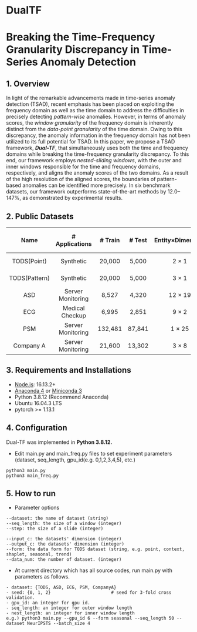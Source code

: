 # DualTF

# Breaking the Time-Frequency Granularity Discrepancy in Time-Series Anomaly Detection

## 1. Overview
In light of the remarkable advancements made in time-series anomaly detection (TSAD), recent emphasis has been placed on exploiting the frequency domain as well as the time domain to address the difficulties in precisely detecting *pattern-wise* anomalies. However, in terms of anomaly scores, the *window granularity* of the frequency domain is inherently distinct from the *data-point granularity* of the time domain. Owing to this discrepancy, the anomaly information in the frequency domain has not been utilized to its full potential for TSAD. In this paper, we propose a TSAD framework, ***Dual-TF***, that simultaneously uses both the time and frequency domains while breaking the time-frequency granularity discrepancy. To this end, our framework employs *nested-sliding windows*, with the outer and inner windows responsible for the time and frequency domains, respectively, and aligns the anomaly scores of the two domains. As a result of the high resolution of the aligned scores, the boundaries of pattern-based anomalies can be identified more precisely. In six benchmark datasets, our framework outperforms state-of-the-art methods by 12.0–147%, as demonstrated by experimental results.


## 2. Public Datasets
| Name          | # Applications    | # Train  | # Test    | Entity×Dimension | # Point Anomaly (Ratio)      | # Pattern Anomaly (Ratio)| Source           |
| :------------:| :----------------:| :------: | :-------: |:----------------:| :---------------------------:| :-----------------------: |:----------------:|
| TODS(Point)   | Synthetic         | 20,000   |  5,000    |  2 × 1           | 250 (100%) | 0 (0%)          |[link](https://github.com/datamllab/tods/tree/benchmark)|
| TODS(Pattern) | Synthetic         | 20,000   |  5,000    |  3 × 1           | 0 (0%)                       | 250 (100%) |[link](https://github.com/datamllab/tods/tree/benchmark)|
| ASD           | Server Monitoring | 8,527   |  4,320     |  12 × 19         | 0 (0%)                       | 199 (100%) |[link](https://github.com/zhhlee/InterFusion) |
| ECG           | Medical Checkup   | 6,995   |  2,851     |  9 × 2           | 0 (0%)    | 208 (100%)       |[link](https://www.cs.ucr.edu/~eamonn/discords/)|
| PSM           | Server Monitoring | 132,481   |  87,841  |  1 × 25          | 16 (0.07%)| 24,365 (99.93%)  |[link](https://github.com/eBay/RANSynCoders/tree/main)|
| Company A     | Server Monitoring | 21,600   |  13,302   |  3 × 8           | 10 (8.53%)                   | 104 (91.47%)            |Private           |

## 3. Requirements and Installations
- [Node.js](https://nodejs.org/en/download/): 16.13.2+
- [Anaconda 4](https://docs.conda.io/projects/conda/en/latest/user-guide/install/index.html) or [Miniconda 3](https://docs.conda.io/en/latest/miniconda.html)
- Python 3.8.12 (Recommend Anaconda)
- Ubuntu 16.04.3 LTS
- pytorch >= 1.13.1

## 4. Configuration
Dual-TF was implemented in **Python 3.8.12.**
- Edit main.py and main_freq.py files to set experiment parameters (dataset, seq_length, gpu_id(e.g. 0,1,2,3,4,5), etc.)
```
python3 main.py
python3 main_freq.py
```

## 5. How to run
- Parameter options
```
--dataset: the name of dataset (string)
--seq_length: the size of a window (integer)
--step: the size of a slide (integer)

--input_c: the datasets' dimension (integer) 
--output_c: the datasets' dimension (integer) 
--form: the data form for TODS dataset (string, e.g. point, context, shaplet, seasonal, trend)
--data_num: the number of dataset. (integer)
```

- At current directory which has all source codes, run main.py with parameters as follows.
```
- dataset: {TODS, ASD, ECG, PSM, CompanyA}
- seed: {0, 1, 2}                       # seed for 3-fold cross validation.
- gpu_id: an integer for gpu id.
- seq_length: an integer for outer window length
- nest_length: an integer for inner window length
e.g.) python3 main.py --gpu_id 6 --form seasonal --seq_length 50 --dataset NeurIPSTS --batch_size 4
```
